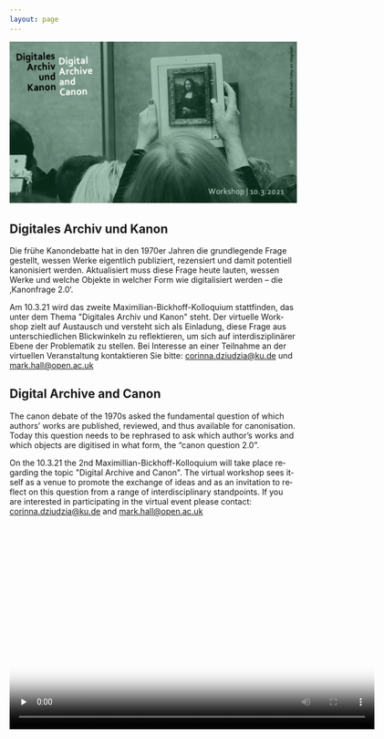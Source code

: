 ```yaml
---
layout: page
---
```


![](images/cover.png)

<div class="language-container">
<section lang="de" markdown="1">

# Digitales Archiv und Kanon

Die frühe Kanondebatte hat in den 1970er Jahren die grundlegende Frage gestellt, wessen Werke eigentlich publiziert, rezensiert und damit potentiell kanonisiert werden. Aktualisiert muss diese Frage heute lauten, wessen Werke und welche Objekte in welcher Form wie digitalisiert werden – die ‚Kanonfrage 2.0‘.

Am 10.3.21 wird das zweite Maximilian-Bickhoff-Kolloquium stattfinden, das unter dem Thema "Digitales Archiv und Kanon" steht.
Der virtuelle Workshop zielt auf Austausch und versteht sich als Einladung, diese Frage aus unterschiedlichen Blickwinkeln zu reflektieren, um sich auf interdisziplinärer Ebene der Problematik zu stellen. Bei Interesse an einer Teilnahme an der virtuellen Veranstaltung kontaktieren Sie bitte: corinna.dziudzia@ku.de und mark.hall@open.ac.uk

</section>
<section lang="en" markdown="1">

# Digital Archive and Canon

The canon debate of the 1970s asked the fundamental question of which authors’ works are published, reviewed, and thus available for canonisation. Today this question needs to be rephrased to ask which author’s works and which objects are digitised in what form,  the “canon question 2.0”.

On the 10.3.21 the 2nd Maximillian-Bickhoff-Kolloquium will take place regarding the topic "Digital Archive and Canon".
The virtual workshop sees itself as a venue to promote the exchange of ideas and as an invitation to reflect on this question from a range of interdisciplinary standpoints. If you are interested in participating in the virtual event please contact: corinna.dziudzia@ku.de and mark.hall@open.ac.uk

</section>
</div>

<video class="video-js" controls preload="none" width="640" height="360" poster="/images/Introduction.png" data-setup="{}" style="margin:0 auto;">
  <source src="https://media.room3b.eu/dac_21/Introduction.webm" type="video/webm" />
  <source src="https://media.room3b.eu/dac_21/Introduction.mp4" type="video/mp4" />
  <p class="vjs-no-js">To view this video please enable JavaScript, and consider upgrading to a web browser that
    <a href="https://videojs.com/html5-video-support/" target="_blank">supports HTML5 video</a>
  </p>
</video>
